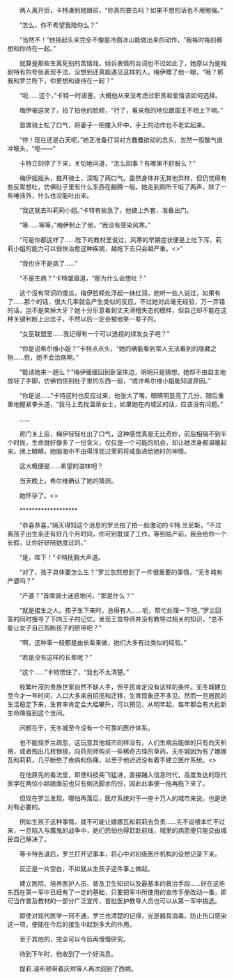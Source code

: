 　　两人离开后，卡特凑到她跟前，“你真的要去吗？如果不想的话也不用勉强。”

　　“怎么，你不希望我陪你么？”

　　“当然不！”他摇起头来完全不像是冷面冰山能做出来的动作，“我每时每刻都想和你待在一起。”

　　就算是那些生离死别的苦情戏，倾诉衷情的台词也不过如此了，她原以为是戏剧特有的夸张表现手法，没想到还真能遇见这样的人。梅伊瞟了他一眼，“哦？那我和罗兰陛下，你更想和谁待在一起？”

　　“呃……这个，”卡特一时语塞，大概他从来没考虑过职责和爱情该如何选择。

　　梅伊被逗笑了，拍了拍他的脸颊，“行了，看来我的地位跟国王不相上下嘛。”

　　首席骑士松了口气，将妻子一把搂入怀中，手上的动作也不老实起来。

　　“停！现在还是白天呢，”她正准备打消对方蠢蠢欲动的念头，忽然一股酸气直冲喉头，“呕——”

　　卡特立刻停了下来，关切地问道，“怎么回事？有哪里不舒服么？”

　　梅伊摇摇头，推开骑士，深吸了两口气。虽然身体并无其他异样，但仍觉得有些反胃想吐，仿佛肚子里有什么东西在翻腾一般。她走到厕所干呕了两声，除了一些唾液外，什么也没能吐出来。

　　“我这就去叫莉莉小姐。”卡特有些急了，他披上外套，准备出门。

　　“等……等等，”梅伊制止了他，“我没有感染风寒。”

　　“可是你都这样了……陛下的教材里说过，风寒的早期症状便是上吐下泻，莉莉小姐的能力可以很快治愈这种疾病，越拖下去只会越严重。<>”

　　“我也许不是病了……”

　　“不是生病？”卡特皱眉道，“那为什么会想吐？”

　　这个没有常识的傻瓜，梅伊脸颊处浮起一抹红润，她听一些人说过，如果有了……那个的话，很大几率就会产生类似的反应。不过她对此毫无经验，万一弄错的话，岂不是笑掉大牙？她十分乐意看到丈夫滑稽失态的模样，但自己却不能在这种关键判断上出岔子，不然以后一定会被他笑一辈子的。

　　“女巫联盟里……我记得有一个可以透视的绿发女子吧？”

　　“你是说希尔维小姐？”卡特点点头，“她的确能看到常人无法看到的隐藏之物……但，她不会治病啊。”

　　“能请她来一趟么？”梅伊缓缓回到卧室床边，明明只是猜想，她却不由自主地放轻了手脚，仿佛怕惊到肚子里的东西一般，“或许希尔维小姐能知道原因。”

　　“你是说……”卡特这时也反应过来，他张大了嘴，眼睛明显亮了几分，随后重重地握紧拳头道，“我马上去找温蒂女士，如果她在内城区的话，应该没有问题。”

　　……

　　房门关上后，梅伊轻轻吐出了口气，这种感觉真是无比奇妙，前后相隔不到半个时辰，生命就好像多了一份含义，仅仅是一个可能的机会，却让她浑身都温暖起来。闭上眼睛，她脑海中不由得浮现过茉莉将咸鱼递给她时的神情。

　　这大概便是……希望的滋味吧？

　　当天晚上，希尔维确认了她的猜测。

　　她怀孕了。<>

　　*******************

　　“恭喜恭喜，”隔天得知这个消息的罗兰拍了拍一脸激动的卡特.兰尼斯，“不过离孩子出生来还有好几个月时间，你可别耽误了工作。等到临产前，我会给你一个长假，让你好好陪她度过的。”

　　“是，陛下！”卡特抚胸大声道。

　　“对了，孩子具体要怎么生？”罗兰忽然想到了一件很重要的事情，“无冬城有产婆吗？”

　　“产婆？”首席骑士迷惑地问，“那是什么？”

　　“就是接生之人。孩子生下来时，总得有人……呃，帮忙处理一下吧。”罗兰回答的同时搜寻了下四王子的记忆，发现王宫导师并没有教导过相关的知识，“总不能让女子自己剪断孩子的脐带吧？”

　　“啊，这种事一般都是由长辈来做，她们大多有过类似的经验。”

　　“若是没有这样的长辈呢？”

　　“这个……”卡特愣住了，“我也不太清楚。”

　　枝繁叶茂的贵族世家自然不缺人手，但平民肯定没有这样的条件。无冬城建立至今才一年时间，人口大多来自招揽和迁移，生育现象还不多见。然而一旦居民的生活稳定下来，生育率肯定会大幅攀升，可以预见，从明年起，每年都会有大批新生命降临到这个世间。

　　问题在于，无冬城至今没有一个可靠的医疗体系。

　　也不能怪罗兰疏忽，这玩意其他城市同样没有，人们生病后能做的只有向天祈祷，或者掏出几枚银狼，向药剂师购买一些稀奇古怪的草药。无冬城因为有了娜娜瓦和莉莉，几乎断绝了疾病和伤痛，以至于他迟迟没有着手建立医疗系统。<>

　　在他原先的看法里，即使科技突飞猛进，直接蹦入信息时代，高度发达的现代医学在两位小姑娘面前也只有倒洗脚水的份，因此此事便一拖再拖下来了。

　　但现在罗兰发现，哪怕再落后，医疗系统对于一座十万人的城市来说，也是绝对有必要的。

　　例如生孩子这种事情，就不可能让娜娜瓦和莉莉去负责……先不说根本忙不过来，一旦陷入与魔鬼的战争中，她们恐怕也得赶赴前线，城里的病患便只能交由城民自己解决了。

　　等卡特告退后，罗兰打开记事本，将心中对初级医疗机构的设想记录下来。

　　反正是一片空白，不如就从生孩子这件事上做起。

　　建立医院、培养医护人员、普及卫生知识以及最基本的救治手段……好在这些东西在第一军中已经有了一定的基础，只要把军中所使用的宣传手册改动一番，即可当作普及教材的一部分广泛宣传，首批医护教导人员也可以从第一军中挑选。

　　即使对现代医学一窍不通，罗兰也清楚的记得，光是器具消毒、防止伤口感染这一项，便能在今后的接生中起到多大的作用。

　　至于其他的，完全可以今后再慢慢研究。

　　待到下午时，他收到了一个好消息。

　　提莉.温布顿带着灰烬等人再次回到了西境。
